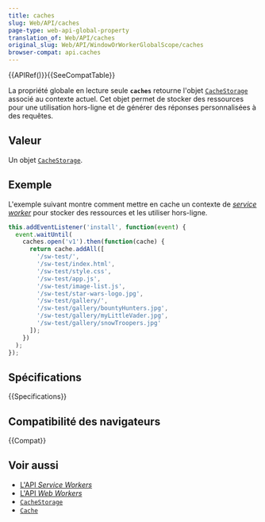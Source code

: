 ```yaml
---
title: caches
slug: Web/API/caches
page-type: web-api-global-property
translation_of: Web/API/caches
original_slug: Web/API/WindowOrWorkerGlobalScope/caches
browser-compat: api.caches
---
```

{{APIRef()}}{{SeeCompatTable}}

La propriété globale en lecture seule **`caches`** retourne l'objet [`CacheStorage`](/fr/docs/Web/API/CacheStorage) associé au contexte actuel. Cet objet permet de stocker des ressources pour une utilisation hors-ligne et de générer des réponses personnalisées à des requêtes.

## Valeur

Un objet [`CacheStorage`](/fr/docs/Web/API/CacheStorage).

## Exemple

L'exemple suivant montre comment mettre en cache un contexte de [<i lang="en">service worker</i>](/fr/docs/Web/API/Service_Worker_API) pour stocker des ressources et les utiliser hors-ligne.

```js
this.addEventListener('install', function(event) {
  event.waitUntil(
    caches.open('v1').then(function(cache) {
      return cache.addAll([
        '/sw-test/',
        '/sw-test/index.html',
        '/sw-test/style.css',
        '/sw-test/app.js',
        '/sw-test/image-list.js',
        '/sw-test/star-wars-logo.jpg',
        '/sw-test/gallery/',
        '/sw-test/gallery/bountyHunters.jpg',
        '/sw-test/gallery/myLittleVader.jpg',
        '/sw-test/gallery/snowTroopers.jpg'
      ]);
    })
  );
});
```

## Spécifications

{{Specifications}}

## Compatibilité des navigateurs

{{Compat}}

## Voir aussi

- [L'API <i lang="en">Service Workers</i>](/fr/docs/Web/API/Service_Worker_API)
- [L'API <i lang="en">Web Workers</i>](/fr/docs/Web/API/Web_Workers_API)
- [`CacheStorage`](/fr/docs/Web/API/CacheStorage)
- [`Cache`](/fr/docs/Web/API/Cache)
